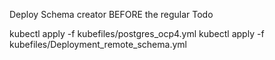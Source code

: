 
Deploy Schema creator BEFORE the regular Todo

kubectl apply -f kubefiles/postgres_ocp4.yml
kubectl apply -f kubefiles/Deployment_remote_schema.yml

